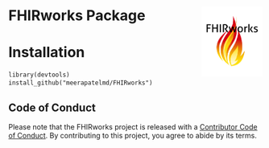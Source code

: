 # FHIRworks Package <img src="man/figures/logo.png" align="right" alt="" width="120" />   

# Installation  

```  
library(devtools)
install_github("meerapatelmd/FHIRworks")
```  

## Code of Conduct

Please note that the FHIRworks project is released with a [Contributor Code of Conduct](https://contributor-covenant.org/version/2/0/CODE_OF_CONDUCT.html). By contributing to this project, you agree to abide by its terms.
